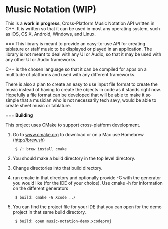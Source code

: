Music Notation (WIP)
==============

This is a **work in progress**, Cross-Platform Music Notation API written in C++. It is written so that it can be used in most any operating system, such as iOS, OS X, Android, Windows, and Linux.

===
This library is meant to provide an easy-to-use API for creating tablature or staff music to be displayed or played in an application. The library is not meant to deal with any UI or Audio, so that it may be used with any other UI or Audio frameworks.

C++ is the chosen language so that it can be compiled for apps on a multitude of platforms and used with any different frameworks.

There is also a plan to create an easy to use input file format to create the music instead of having to create the objects in code as it stands right now. Hopefully a file format can be developed that will be able to make it so simple that a musician who is not necessarily tech savy, would be able to create sheet music or tablature.

===
**Building**

This project uses CMake to support cross-platform development.

1. Go to www.cmake.org to download or on a Mac use Homebrew (http://brew.sh)

        $ /: brew install cmake

2. You should make a build directory in the top level directory.
3. Change directories into that build directory.
4. run cmake in that directory and optionally provide -G with the generator you would like (for the IDE of your choice). Use cmake -h for information on the different generators

        $ build: cmake -G Xcode ../

5. You can find the project file for your IDE that you can open for the demo project in that same build directory.

        $ build: open music-notation-demo.xcodeproj
